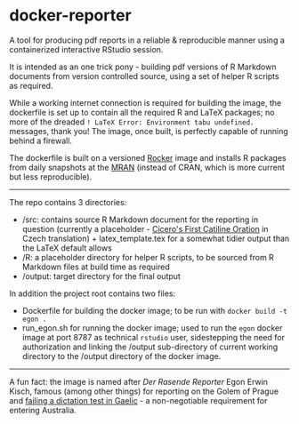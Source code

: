 # docker-reporter

A tool for producing pdf reports in a reliable & reproducible manner using a containerized interactive RStudio session.

It is intended as an one trick pony - building pdf versions of R Markdown documents from version controlled source, using a set of helper R scripts as required.

While a working internet connection is required for building the image, the dockerfile is set up to contain all the required R and LaTeX packages; no more of the dreaded `! LaTeX Error: Environment tabu undefined.` messages, thank you! The image, once built, is perfectly capable of running behind a firewall.

The dockerfile is built on a versioned [Rocker](https://www.rocker-project.org/) image and installs R packages from daily snapshots at the [MRAN](https://mran.microsoft.com/) (instead of CRAN, which is more current but less reproducible).

<hr>

The repo contains 3 directories:

* /src: contains source R Markdown document for the reporting in question (currently a placeholder - [Cicero's First Catiline Oration](https://en.wikipedia.org/wiki/Catiline_Orations#Oratio_in_Catilinam_Prima_in_Senatu_Habita) in Czech translation) + latex_template.tex for a somewhat tidier output than the LaTeX default allows
* /R: a placeholder directory for helper R scripts, to be sourced from R Markdown files at build time as required
* /output: target directory for the final output

In addition the project root contains two files:

* Dockerfile for building the docker image; to be run with `docker build -t egon .`
* run_egon.sh for running the docker image; used to run the `egon` docker image at port 8787 as technical `rstudio` user, sidestepping the need for authorization and linking the /output sub-directory of current working directory to the /output directory of the docker image.

<hr>

A fun fact: the image is named after *Der Rasende Reporter* Egon Erwin Kisch, famous (among other things) for reporting on the Golem of Prague and [failing a dictation test in Gaelic](https://en.wikipedia.org/wiki/Attempted_exclusion_of_Egon_Kisch_from_Australia#Dictation_test) - a non-negotiable requirement for entering Australia.
